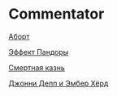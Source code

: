 # Commentator

[Аборт](https://eki.one/cmnt/abortion/ru/)

[Эффект Пандоры](https://eki.one/cmnt/pandora/ru/)

[Смертная казнь](https://eki.one/cmnt/deathpen/ru/)

[Джонни Депп и Эмбер Хёрд](https://eki.one/cmnt/deppherd/ru/)
